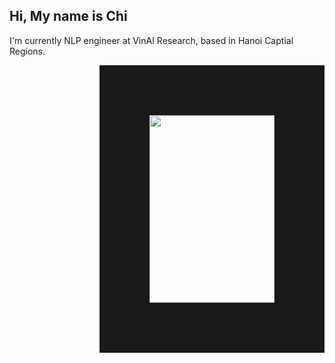 ## Hi, My name is Chi
I'm currently NLP engineer at VinAI Research, based in Hanoi Captial Regions.
<!---->
<!-- I am passionate about open-source initiatives and strive for deeper exploration in this realm. My primary action includes the following: -->
<!---->
<!-- + 📄: Doing some Multimodal model research likes [CogVideoX](https://arxiv.org/abs/2408.06072), [CogAgent](https://arxiv.org/abs/2312.08914) -->
<!-- + ⭐: Researching the capabilities of model Agents and the integration with Agent frameworks such as [langchain-chatchat](https://github.com/chatchat-space/Langchain-Chatchat),  [chatpdf](https://github.com/CosmosShadow/gptpdf)  -->
<!-- + 🏆: Participated in several national competitions, such as [RoboMaster](https://www.robomaster.com/en-US) and [National Students' SmartCar Competition](https://www.smartcar.zone), and achieved some results, including national awards. These competitions have been truly fascinating. -->
<!-- + 💡: I really enjoy hackathon competitions, I welcome teaming up for these events! -->
<!--   -->
<a> 
  <img align="right" src="https://4kwallpapers.com/images/walls/thumbs_2t/15344.png"  width="200" height="300" border="80"/>
</a> 
<!-- <a> -->
<!--   <img align="right" src="https://github.com/zRzRzRzRzRzRzR/zRzRzRzRzRzRzR/blob/main/Pic/1.png" width="180" height="240"/> -->
<!-- </a> -->
<!---->
<!-- + 🌿: My MBTI is ESTJ, I enjoy traveling, drum , and mechanical elements(such as steam trains and typewriters), Welcome to become friends with me! -->
<!---->
<!-- [![Static Badge](https://img.shields.io/badge/X-zR-blue?style=social&logo=twitter&logoColor=blue&link=https%3A%2F%2Ftwitter.com%2FzRdianjiao)](https://twitter.com/zRdianjiao) -->
